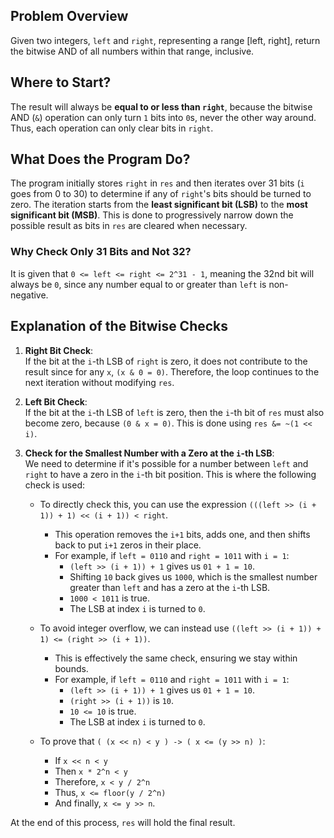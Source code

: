 ## Problem Overview

Given two integers, `left` and `right`, representing a range \[left, right]\, return the bitwise AND of all numbers within that range, inclusive.

## Where to Start?

The result will always be **equal to or less than `right`**, because the bitwise AND (`&`) operation can only turn `1` bits into `0`s, never the other way around. Thus, each operation can only clear bits in `right`.

## What Does the Program Do?

The program initially stores `right` in `res` and then iterates over 31 bits (`i` goes from 0 to 30) to determine if any of `right`'s bits should be turned to zero. The iteration starts from the **least significant bit (LSB)** to the **most significant bit (MSB)**. This is done to progressively narrow down the possible result as bits in `res` are cleared when necessary.

### Why Check Only 31 Bits and Not 32?

It is given that `0 <= left <= right <= 2^31 - 1`, meaning the 32nd bit will always be `0`, since any number equal to or greater than `left` is non-negative.

## Explanation of the Bitwise Checks

1. **Right Bit Check**:  
    If the bit at the `i`-th LSB of `right` is zero, it does not contribute to the result since for any `x`, `(x & 0 = 0)`. Therefore, the loop continues to the next iteration without modifying `res`.
    
2. **Left Bit Check**:  
    If the bit at the `i`-th LSB of `left` is zero, then the `i`-th bit of `res` must also become zero, because `(0 & x = 0)`. This is done using `res &= ~(1 << i)`.
    
3. **Check for the Smallest Number with a Zero at the `i`-th LSB**:  
    We need to determine if it's possible for a number between `left` and `right` to have a zero in the `i`-th bit position. This is where the following check is used:
    
    - To directly check this, you can use the expression `(((left >> (i + 1)) + 1) << (i + 1)) < right`.
        
        - This operation removes the `i+1` bits, adds one, and then shifts back to put `i+1` zeros in their place.
        - For example, if `left = 0110` and `right = 1011` with `i = 1`:
            - `(left >> (i + 1)) + 1` gives us `01 + 1 = 10`.
            - Shifting `10` back gives us `1000`, which is the smallest number greater than `left` and has a zero at the `i`-th LSB.
            - `1000 < 1011` is true.
            - The LSB at index `i` is turned to `0`.
    - To avoid integer overflow, we can instead use `((left >> (i + 1)) + 1) <= (right >> (i + 1))`.
        
        - This is effectively the same check, ensuring we stay within bounds.
        - For example, if `left = 0110` and `right = 1011` with `i = 1`:
            - `(left >> (i + 1)) + 1` gives us `01 + 1 = 10`.
            - `(right >> (i + 1))` is `10`.
            - `10 <= 10` is true.
            - The LSB at index `i` is turned to `0`.
    - To prove that `( (x << n) < y ) -> ( x <= (y >> n) )`:
        
        - If `x << n < y`
        - Then `x * 2^n < y`
        - Therefore, `x < y / 2^n`
        - Thus, `x <= floor(y / 2^n)`
        - And finally, `x <= y >> n`.

At the end of this process, `res` will hold the final result.

